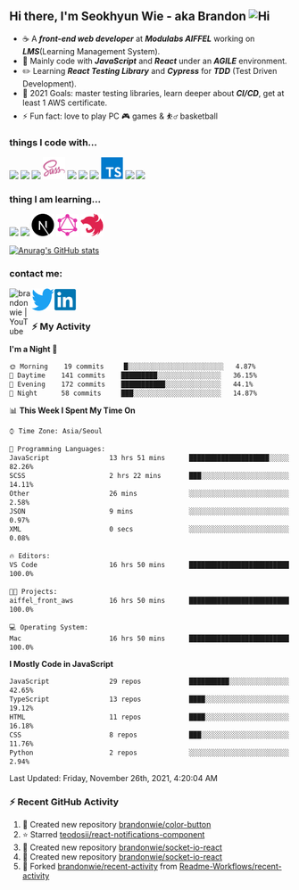 ## Hi there, I'm Seokhyun Wie - aka Brandon <img src='https://qpluspicture.oss-cn-beijing.aliyuncs.com/6LjjQA/Hi.gif' alt='Hi' width="24"/>

- ☕ A _**front-end web developer**_ at _**Modulabs AIFFEL**_ working on _**LMS**_(Learning Management System).
- 🔄 Mainly code with _**JavaScript**_ and _**React**_ under an _**AGILE**_ environment.
- ✏️ Learning _**React Testing Library**_ and _**Cypress**_ for _**TDD**_ (Test Driven Development).
- 🎯 2021 Goals: master testing libraries, learn deeper about _**CI/CD**_, get at least 1 AWS certificate.
- ⚡ Fun fact: love to play PC 🎮 games️ \& ⛹️‍♂️ basketball

### things I code with...

<img src="https://cdn.jsdelivr.net/gh/devicons/devicon/icons/vscode/vscode-original.svg" width="40px"> <img src="https://cdn.jsdelivr.net/gh/devicons/devicon@latest/icons/javascript/javascript-original.svg" width="40px"> <img src="https://cdn.jsdelivr.net/gh/devicons/devicon@latest/icons/react/react-original.svg" width="40px"> <img src="https://raw.githubusercontent.com/devicons/devicon/master/icons/sass/sass-original.svg" width="40px"> <img src="https://cdn.jsdelivr.net/gh/devicons/devicon@latest/icons/git/git-original.svg" width="40px"> <img src="https://cdn.jsdelivr.net/gh/devicons/devicon/icons/github/github-original.svg" width="40px"> <img src="https://cdn.jsdelivr.net/gh/devicons/devicon/icons/amazonwebservices/amazonwebservices-original.svg" width="40px"> <img src="https://raw.githubusercontent.com/devicons/devicon/master/icons/typescript/typescript-original.svg" width="40px"> <img src="https://cdn.jsdelivr.net/gh/devicons/devicon@latest/icons/mongodb/mongodb-original.svg" width="40px"> <img src="https://cdn.jsdelivr.net/gh/devicons/devicon@latest/icons/nodejs/nodejs-plain.svg" width="40px">

### thing I am learning...

<img src="https://cdn.jsdelivr.net/gh/devicons/devicon/icons/jest/jest-plain.svg" width="40px"> <img src="https://icons-for-free.com/iconfiles/png/512/cypress-1324440144114984250.png" width="40px"> <img src="https://raw.githubusercontent.com/devicons/devicon/master/icons/nextjs/nextjs-original.svg" width="40px"> <img src="https://raw.githubusercontent.com/devicons/devicon/master/icons/graphql/graphql-plain.svg" width="40px"> <img src="https://raw.githubusercontent.com/devicons/devicon/master/icons/nestjs/nestjs-plain.svg" width="40px">

<!-- GitHub Stats -->

[![Anurag's GitHub stats](https://github-readme-stats.vercel.app/api?username=brandonwie&show_icons=true&title_color=ffc857&icon_color=8ac926&text_color=daf7dc&bg_color=151515&hide=stars&custom_title=Brandon's GitHub Stats)](https://github.com/anuraghazra/github-readme-stats)

### contact me:

[<img align="left" alt="brandonwie | YouTube" width="40px" src="https://iconape.com/wp-content/png_logo_vector/youtube-social-white-squircle.png" />][youtube] [<img align="left" alt="brandonwie | Twitter" width="40px" src="https://raw.githubusercontent.com/devicons/devicon/master/icons/twitter/twitter-original.svg" />][twitter] [<img align="left" alt="brandonwie | LinkedIn" width="40px" src="https://raw.githubusercontent.com/devicons/devicon/master/icons/linkedin/linkedin-original.svg" />][linkedin]

<br />
<br />

### ⚡ My Activity

<!--START_SECTION:waka-->
**I'm a Night 🦉** 

```text
🌞 Morning    19 commits     █░░░░░░░░░░░░░░░░░░░░░░░░   4.87% 
🌆 Daytime    141 commits    █████████░░░░░░░░░░░░░░░░   36.15% 
🌃 Evening    172 commits    ███████████░░░░░░░░░░░░░░   44.1% 
🌙 Night      58 commits     ███░░░░░░░░░░░░░░░░░░░░░░   14.87%

```


📊 **This Week I Spent My Time On** 

```text
⌚︎ Time Zone: Asia/Seoul

💬 Programming Languages: 
JavaScript               13 hrs 51 mins      ████████████████████░░░░░   82.26% 
SCSS                     2 hrs 22 mins       ███░░░░░░░░░░░░░░░░░░░░░░   14.11% 
Other                    26 mins             ░░░░░░░░░░░░░░░░░░░░░░░░░   2.58% 
JSON                     9 mins              ░░░░░░░░░░░░░░░░░░░░░░░░░   0.97% 
XML                      0 secs              ░░░░░░░░░░░░░░░░░░░░░░░░░   0.08%

🔥 Editors: 
VS Code                  16 hrs 50 mins      █████████████████████████   100.0%

🐱‍💻 Projects: 
aiffel_front_aws         16 hrs 50 mins      █████████████████████████   100.0%

💻 Operating System: 
Mac                      16 hrs 50 mins      █████████████████████████   100.0%

```

**I Mostly Code in JavaScript** 

```text
JavaScript               29 repos            ██████████░░░░░░░░░░░░░░░   42.65% 
TypeScript               13 repos            ████░░░░░░░░░░░░░░░░░░░░░   19.12% 
HTML                     11 repos            ████░░░░░░░░░░░░░░░░░░░░░   16.18% 
CSS                      8 repos             ███░░░░░░░░░░░░░░░░░░░░░░   11.76% 
Python                   2 repos             ░░░░░░░░░░░░░░░░░░░░░░░░░   2.94%

```



<!--END_SECTION:waka-->

<!--RECENT_ACTIVITY:last_update-->
Last Updated: Friday, November 26th, 2021, 4:20:04 AM
<!--RECENT_ACTIVITY:last_update_end-->

### ⚡ Recent GitHub Activity

<!--RECENT_ACTIVITY:start-->
1. 📔 Created new repository [brandonwie/color-button](https://github.com/brandonwie/color-button)
2. ⭐ Starred [teodosii/react-notifications-component](https://github.com/teodosii/react-notifications-component)
3. 📔 Created new repository [brandonwie/socket-io-react](https://github.com/brandonwie/socket-io-react)
4. 📔 Created new repository [brandonwie/socket-io-react](https://github.com/brandonwie/socket-io-react)
5. 🔱 Forked [brandonwie/recent-activity](https://github.com/brandonwie/recent-activity) from [Readme-Workflows/recent-activity](https://github.com/Readme-Workflows/recent-activity)
<!--RECENT_ACTIVITY:end-->

[youtube]: https://www.youtube.com/channel/UC7tk3UT7nn3cZNC2KBdb-4Q
[linkedin]: https://linkedin.com/in/brandonwie
[twitter]: https://twitter.com/brandonwie
